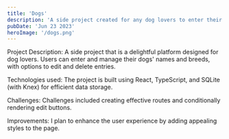 ```yaml
---
title: 'Dogs'
description: 'A side project created for any dog lovers to enter their dog names and breed. Users are able to edit their dog names and breed as well as delete them.'
pubDate: 'Jun 23 2023'
heroImage: '/dogs.png'
---
```


Project Description:
A side project that is a delightful platform designed for dog lovers. Users can enter and manage their dogs' names and breeds, with options to edit and delete entries.

Technologies used:
The project is built using React, TypeScript, and SQLite (with Knex) for efficient data storage.

Challenges:
Challenges included creating effective routes and conditionally rendering edit buttons.

Improvements:
I plan to enhance the user experience by adding appealing styles to the page.
